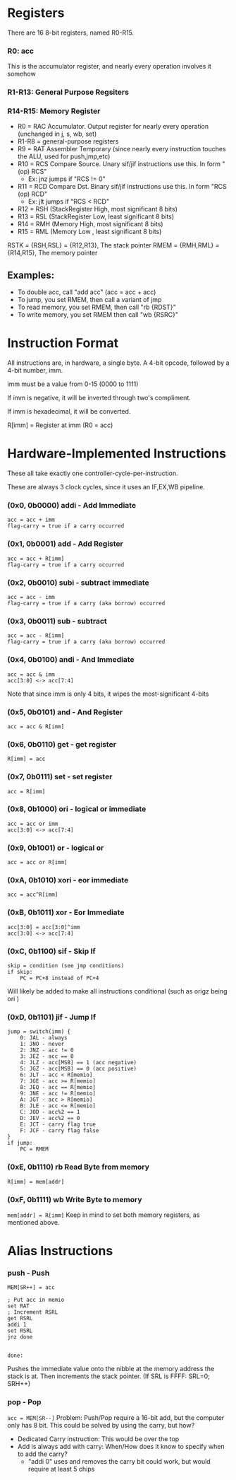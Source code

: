 # Registers

There are 16 8-bit registers, named R0-R15.

### R0: acc

This is the accumulator register, and nearly every operation involves it somehow

### R1-R13: General Purpose Regsiters

### R14-R15: Memory Register
- R0    = RAC Accumulator. Output register for nearly every operation (unchanged in j, s, wb, set)
- R1-R8 = general-purpose registers
- R9    = RAT Assembler Temporary (since nearly every instruction touches the ALU, used for push,jmp,etc)
- R10   = RCS Compare Source. Unary sif/jif instructions use this. In form "(op) RCS"
  - Ex: jnz jumps if "RCS != 0"
- R11   = RCD Compare Dst. Binary sif/jif instructions use this. In form "RCS (op) RCD"
  - Ex: jlt jumps if "RCS < RCD" 
- R12   = RSH (StackRegister High, most significant 8 bits)
- R13   = RSL (StackRegister Low, least significant 8 bits)
- R14   = RMH (Memory High, most  significant 8 bits)
- R15   = RML (Memory Low , least significant 8 bits)

RSTK = {RSH,RSL} = {R12,R13}, The stack pointer
RMEM = {RMH,RML} = {R14,R15}, The memory pointer

## Examples:
- To double acc, call "add acc" (acc = acc + acc)
- To jump, you set RMEM, then call a variant of jmp
- To read memory, you set RMEM, then call "rb {RDST}"
- To write memory, you set RMEM then call "wb {RSRC}"

# Instruction Format
All instructions are, in hardware, a single byte. A 4-bit opcode, followed by a 4-bit number, imm.

imm must be a value from 0-15 (0000 to 1111)

If imm is negative, it will be inverted through two's compliment.

If imm is hexadecimal, it will be converted.

R[imm] = Register at imm (R0 = acc)

# Hardware-Implemented Instructions

These all take exactly one controller-cycle-per-instruction.

These are always 3 clock cycles, since it uses an IF,EX,WB pipeline.

### (0x0, 0b0000) addi - Add Immediate 
```
acc = acc + imm
flag-carry = true if a carry occurred
```
### (0x1, 0b0001) add - Add Register 
```
acc = acc + R[imm]
flag-carry = true if a carry occurred
```
### (0x2, 0b0010) subi - subtract immediate
```
acc = acc - imm
flag-carry = true if a carry (aka borrow) occurred
```
### (0x3, 0b0011) sub - subtract
```
acc = acc - R[imm]
flag-carry = true if a carry (aka borrow) occurred
```
### (0x4, 0b0100) andi - And Immediate 
```
acc = acc & imm
acc[3:0] <-> acc[7:4]
```
Note that since imm is only 4 bits, it wipes the most-significant 4-bits
### (0x5, 0b0101) and - And Register
```acc = acc & R[imm]```
### (0x6, 0b0110) get - get register
```R[imm] = acc```
### (0x7, 0b0111) set - set register
```acc = R[imm]```
### (0x8, 0b1000) ori - logical or immediate
```
acc = acc or imm
acc[3:0] <-> acc[7:4]
```
### (0x9, 0b1001) or - logical or
```acc = acc or R[imm]```
### (0xA, 0b1010) xori - eor immediate
```acc = acc^R[imm]```
### (0xB, 0b1011) xor - Eor Immediate
```
acc[3:0] = acc[3:0]^imm
acc[3:0] <-> acc[7:4]
```
### (0xC, 0b1100) sif - Skip If
```
skip = condition (see jmp conditions)
if skip:
    PC = PC+8 instead of PC+4
```
Will likely be added to make all instructions conditional (such as origz being ori )
### (0xD, 0b1101) jif - Jump If
```
jump = switch(imm) {
    0: JAL - always
    1: JNO - never
    2: JNZ - acc != 0
    3: JEZ - acc == 0
    4: JLZ - acc[MSB] == 1 (acc negative)
    5: JGZ - acc[MSB] == 0 (acc positive) 
    6: JLT - acc < R[memio]
    7: JGE - acc >= R[memio]
    8: JEQ - acc == R[memio]
    9: JNE - acc != R[memio]
    A: JGT - acc > R[memio]
    B: JLE - acc <= R[memio]
    C: JOD - acc%2 == 1
    D: JEV - acc%2 == 0
    E: JCT - carry flag true
    F: JCF - carry flag false
}
if jump:
    PC = RMEM
```
### (0xE, 0b1110) rb Read Byte from memory
```R[imm] = mem[addr]```
### (0xF, 0b1111) wb Write Byte to memory
```mem[addr] = R[imm]```
Keep in mind to set both memory registers, as mentioned above.

# Alias Instructions

### push - Push
```MEM[SR++] = acc```

```
; Put acc in memio
set RAT
; Increment RSRL
get RSRL
addi 1
set RSRL
jnz done


done:

```

Pushes the immediate value onto the nibble at the memory address the stack is at.
Then increments the stack pointer. (If SRL is FFFF: SRL=0; SRH++)
### pop - Pop
```acc = MEM[SR--]```
Problem: Push/Pop require a 16-bit add, but the computer only has 8 bit. This could be solved by using the carry, but how?
 - Dedicated Carry instruction: This would be over the top
 - Add is always add with carry: When/How does it know to specify when to add the carry?
   - "addi 0" uses and removes the carry bit could work, but would require at least 5 chips